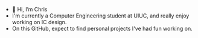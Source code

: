 - 👋 Hi, I’m Chris
-    I'm currently a Computer Engineering student at UIUC, and really enjoy working on IC design.
-    On this GitHub, expect to find personal projects I've had fun working on.

<!---
tchilikov/tchilikov is a ✨ special ✨ repository because its `README.md` (this file) appears on your GitHub profile.
You can click the Preview link to take a look at your changes.
--->
